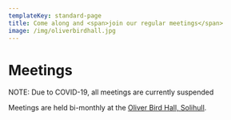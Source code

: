 ```yaml
---
templateKey: standard-page
title: Come along and <span>join our regular meetings</span>
image: /img/oliverbirdhall.jpg
---
```

# Meetings

NOTE: Due to COVID-19, all meetings are currently suspended

Meetings are held bi-monthly at the [Oliver Bird Hall, Solihull](https://www.google.com/maps/place/Parish+Office+-+Oliver+Bird+Hall/@52.4107808,-1.7788307,17z/data=!3m1!4b1!4m5!3m4!1s0x4870b9dfeb993089:0xc5b1eafe2889db1b!8m2!3d52.4107775!4d-1.7766367).